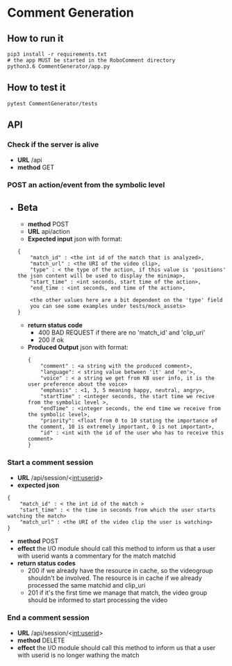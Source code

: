 # Comment Generation

## How to run it
``` 
pip3 install -r requirements.txt 
# the app MUST be started in the RoboComment directory
python3.6 CommentGenerator/app.py 
```
## How to test it
```
pytest CommentGenerator/tests
```

## API
### Check if the server is alive
- **URL** /api
- **method** GET

### POST an  action/event from the symbolic level
- ## Beta 
    - **method** POST 
    - **URL** api/action
    - **Expected input** json with format:
    ```
    {
        "match_id" : <the int id of the match that is analyzed>,
        "match_url" : <the URI of the video clip>,
        "type" : < the type of the action, if this value is 'positions' the json content will be used to display the minimap>,
        "start_time" : <int seconds, start time of the action>,
        "end_time : <int seconds, end time of the action>,

        <the other values here are a bit dependent on the 'type' field
        you can see some examples under tests/mock_assets>
    }
    ```
    - **return status code**
        - 400 BAD REQUEST if there are no 'match_id' and 'clip_uri'
        - 200 if ok
    - **Produced Output**   json with format:
        ```
        {
            "comment" : <a string with the produced comment>,
            "language": < string value between 'it' and 'en'>,
            "voice" : < a string we get from KB user info, it is the user preference about the voice>
            "emphasis" : <1, 3, 5 meaning happy, neutral, angry>,
            "startTime" : <integer seconds, the start time we recive from the symbolic level >,
            "endTime" : <integer seconds, the end time we receive from the symbolic level>,
            "priority": <float from 0 to 10 stating the importance of the comment, 10 is extremely important, 0 is not important>,
            "id" : <int with the id of the user who has to receive this comment>
        } 
        ```
    
### Start a comment session
- **URL** /api/session/<<int:userid>>
- **expected json**
```
{   
    "match_id" : < the int id of the match >
    "start_time" : < the time in seconds from which the user starts watching the match>
    "match_url" : <the URI of the video clip the user is watching> 
}
```
- **method** POST
- **effect** the I/O module should call this method to inform us that a user with userid wants a commentary for the match matchid
- **return status codes** 
    - 200 if we already have the resource in cache, so the videogroup shouldn't be involved. The resource is in cache if we already processed the same matchid and clip_uri
    - 201 if it's the first time we manage that match, the video group should be informed to start processing the video


### End a comment session
- **URL** /api/session/<<int:userid>>
- **method** DELETE
- **effect** the I/O module should call this method to inform us that a user with userid is no longer wathing the match